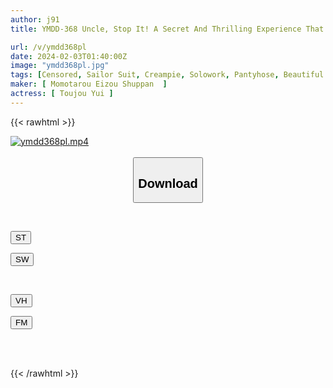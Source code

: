 ```yaml
---
author: j91
title: YMDD-368 Uncle, Stop It! A Secret And Thrilling Experience That Happened To A Girl With Zero Defensive Instincts. Yui Tojo

url: /v/ymdd368pl
date: 2024-02-03T01:40:00Z
image: "ymdd368pl.jpg"
tags: [Censored, Sailor Suit, Creampie, Solowork, Pantyhose, Beautiful Girl, Electric Massager	]
maker: [ Momotarou Eizou Shuppan  ]
actress: [ Toujou Yui ]
---
```



{{< rawhtml >}}

<div class="video" data-videoid="3J9qw7Od7MSdm0W">
    <a href="javascript:;">
        <img src="/v/ymdd368pl/ymdd368pl.jpg" width="WIDTH" height="HEIGHT" alt="ymdd368pl.mp4" loading="lazy">
    </a>
</div>

<script type="text/javascript" src="https://j91.asia/asset/on-demand-st.js"></script>

<br>
  <link rel="stylesheet" href="https://j91.asia/asset/bs5.css">
  
  <center>
  <button class="btn btn-primary" type="button" data-bs-toggle="collapse" data-bs-target=".multi-collapse" aria-expanded="false" aria-controls="multiCollapseExample1 multiCollapseExample2"><h2>Download</h2></button></center>
</p>
<div class="row">
  <div class="col">
    <div class="collapse multi-collapse" id="multiCollapseExample1">
      <div class="card card-body">
	      	      <br>
<div class="buttons">  
<p><a href="https://streamtape.to/v/3J9qw7Od7MSdm0W" target="_blank"><button class="btn-hover color-3"><i class="fa fa-download"></i> ST</button></a></p>
<p><a href="https://flaswish.com/079vfodw015v" target="_blank"><button class="btn-hover color-2"><i class="fa fa-download"></i> SW</button></a></p></div>
    </div>
  </div>
</div>
  <div class="col">
    <div class="collapse multi-collapse" id="multiCollapseExample2">
      <div class="card card-body">
	      <br>
<div class="buttons">
<p><a href="https://vidhidepro.com/f/0xcx8zbxmncg" target="_blank"><button class="btn-hover color-9"><i class="fa fa-download"></i> VH</button></a></p>
<p><a href="https://filemoon.sx/d/1ghhonj7pw2x" target="_blank"><button class="btn-hover color-8"><i class="fa fa-download"></i> FM</button></a></p></div>
<br><br>
      </div>
    </div>
  </div>
</div>

{{< /rawhtml >}}